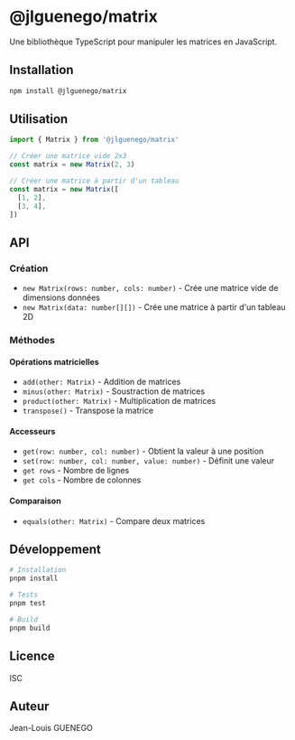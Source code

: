# @jlguenego/matrix

Une bibliothèque TypeScript pour manipuler les matrices en JavaScript.

## Installation

```bash
npm install @jlguenego/matrix
```

## Utilisation

```typescript
import { Matrix } from '@jlguenego/matrix'

// Créer une matrice vide 2x3
const matrix = new Matrix(2, 3)

// Créer une matrice à partir d'un tableau
const matrix = new Matrix([
  [1, 2],
  [3, 4],
])
```

## API

### Création

- `new Matrix(rows: number, cols: number)` - Crée une matrice vide de dimensions données
- `new Matrix(data: number[][])` - Crée une matrice à partir d'un tableau 2D

### Méthodes

#### Opérations matricielles

- `add(other: Matrix)` - Addition de matrices
- `minus(other: Matrix)` - Soustraction de matrices
- `product(other: Matrix)` - Multiplication de matrices
- `transpose()` - Transpose la matrice

#### Accesseurs

- `get(row: number, col: number)` - Obtient la valeur à une position
- `set(row: number, col: number, value: number)` - Définit une valeur
- `get rows` - Nombre de lignes
- `get cols` - Nombre de colonnes

#### Comparaison

- `equals(other: Matrix)` - Compare deux matrices

## Développement

```bash
# Installation
pnpm install

# Tests
pnpm test

# Build
pnpm build
```

## Licence

ISC

## Auteur

Jean-Louis GUENEGO
